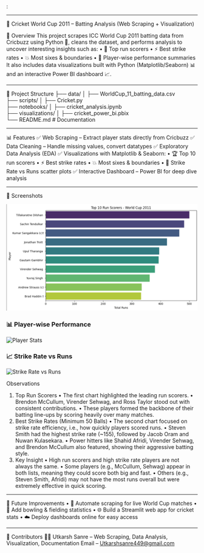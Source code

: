 :
________________________________________
🏏 Cricket World Cup 2011 – Batting Analysis (Web Scraping + Visualization)

📌 Overview
This project scrapes ICC World Cup 2011 batting data from Cricbuzz using Python 🐍, cleans the dataset, and performs analysis to uncover interesting insights such as:
•	🥇 Top run scorers
•	⚡ Best strike rates
•	💥 Most sixes & boundaries
•	👤 Player-wise performance summaries
It also includes data visualizations built with Python (Matplotlib/Seaborn) 📊 and an interactive Power BI dashboard 📈.
________________________________________
📂 Project Structure
├── data/
│   ├── WorldCup_11_batting_data.csv     
├── scripts/
│   ├── Cricket.py                        
├── notebooks/
│   ├── cricket_analysis.ipynb            
├── visualizations/
│   ├── cricket_power_bi.pbix             
└── README.md                             # Documentation
________________________________________

📊 Features
✅ Web Scraping – Extract player stats directly from Cricbuzz
✅ Data Cleaning – Handle missing values, convert datatypes
✅ Exploratory Data Analysis (EDA)
✅ Visualizations with Matplotlib & Seaborn:
•	🏆 Top 10 run scorers
•	⚡ Best strike rates
•	💥 Most sixes & boundaries
•	🎯 Strike Rate vs Runs scatter plots
✅ Interactive Dashboard – Power BI for deep dive analysis
________________________________________
📸 Screenshots

![Batting Dashboard](screenshots/batting.png)

### 📊 Player-wise Performance
![Player Stats](screenshots/dashboard2.png)

### 📈 Strike Rate vs Runs
![Strike Rate vs Runs](screenshots/dashboard3.png)


 
 



 


Observations 
1.  Top Run Scorers
•	The first chart highlighted the leading run scorers.
•	Brendon McCullum, Virender Sehwag, and Ross Taylor stood out with consistent contributions.
•	These players formed the backbone of their batting line-ups by scoring heavily over many matches.
2. Best Strike Rates (Minimum 50 Balls)
•	The second chart focused on strike rate efficiency, i.e., how quickly players scored runs.
•	Steven Smith had the highest strike rate (~155), followed by Jacob Oram and Nuwan Kulasekara.
•	Power hitters like Shahid Afridi, Virender Sehwag, and Brendon McCullum also featured, showing their aggressive batting style.
3.  Key Insight
•	High run scorers and high strike rate players are not always the same.
•	Some players (e.g., McCullum, Sehwag) appear in both lists, meaning they could score both big and fast.
•	Others (e.g., Steven Smith, Afridi) may not have the most runs overall but were extremely effective in quick scoring.




________________________________________
🚀 Future Improvements
•	🔄 Automate scraping for live World Cup matches
•	🎯 Add bowling & fielding statistics
•	🌐 Build a Streamlit web app for cricket stats
•	☁️ Deploy dashboards online for easy access
________________________________________

🙌 Contributors
👨‍💻 Utkarsh Sanre – Web Scraping, Data Analysis, Visualization, Documentation
Email – Utkarshsanre449@gmail.com


